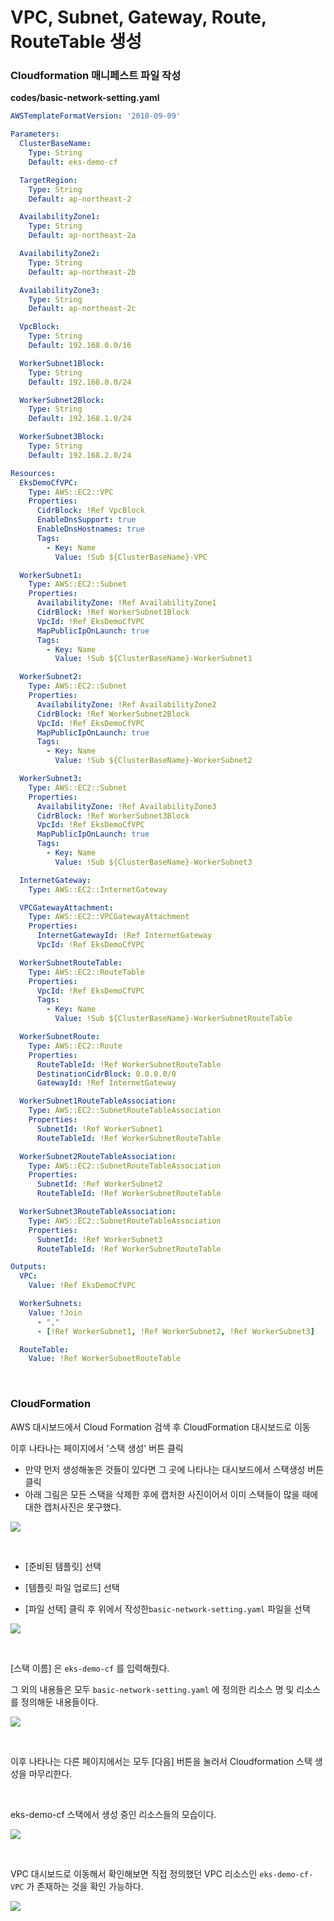 # VPC, Subnet, Gateway, Route, RouteTable 생성



### Cloudformation 매니페스트 파일 작성

**codes/basic-network-setting.yaml**

```yaml
AWSTemplateFormatVersion: '2010-09-09'

Parameters:
  ClusterBaseName:
    Type: String
    Default: eks-demo-cf

  TargetRegion:
    Type: String
    Default: ap-northeast-2

  AvailabilityZone1:
    Type: String
    Default: ap-northeast-2a

  AvailabilityZone2:
    Type: String
    Default: ap-northeast-2b

  AvailabilityZone3:
    Type: String
    Default: ap-northeast-2c

  VpcBlock:
    Type: String
    Default: 192.168.0.0/16

  WorkerSubnet1Block:
    Type: String
    Default: 192.168.0.0/24

  WorkerSubnet2Block:
    Type: String
    Default: 192.168.1.0/24

  WorkerSubnet3Block:
    Type: String
    Default: 192.168.2.0/24

Resources:
  EksDemoCfVPC:
    Type: AWS::EC2::VPC
    Properties:
      CidrBlock: !Ref VpcBlock
      EnableDnsSupport: true
      EnableDnsHostnames: true
      Tags:
        - Key: Name
          Value: !Sub ${ClusterBaseName}-VPC

  WorkerSubnet1:
    Type: AWS::EC2::Subnet
    Properties:
      AvailabilityZone: !Ref AvailabilityZone1
      CidrBlock: !Ref WorkerSubnet1Block
      VpcId: !Ref EksDemoCfVPC
      MapPublicIpOnLaunch: true
      Tags:
        - Key: Name
          Value: !Sub ${ClusterBaseName}-WorkerSubnet1

  WorkerSubnet2:
    Type: AWS::EC2::Subnet
    Properties:
      AvailabilityZone: !Ref AvailabilityZone2
      CidrBlock: !Ref WorkerSubnet2Block
      VpcId: !Ref EksDemoCfVPC
      MapPublicIpOnLaunch: true
      Tags:
        - Key: Name
          Value: !Sub ${ClusterBaseName}-WorkerSubnet2

  WorkerSubnet3:
    Type: AWS::EC2::Subnet
    Properties:
      AvailabilityZone: !Ref AvailabilityZone3
      CidrBlock: !Ref WorkerSubnet3Block
      VpcId: !Ref EksDemoCfVPC
      MapPublicIpOnLaunch: true
      Tags:
        - Key: Name
          Value: !Sub ${ClusterBaseName}-WorkerSubnet3

  InternetGateway:
    Type: AWS::EC2::InternetGateway

  VPCGatewayAttachment:
    Type: AWS::EC2::VPCGatewayAttachment
    Properties:
      InternetGatewayId: !Ref InternetGateway
      VpcId: !Ref EksDemoCfVPC

  WorkerSubnetRouteTable:
    Type: AWS::EC2::RouteTable
    Properties:
      VpcId: !Ref EksDemoCfVPC
      Tags:
        - Key: Name
          Value: !Sub ${ClusterBaseName}-WorkerSubnetRouteTable

  WorkerSubnetRoute:
    Type: AWS::EC2::Route
    Properties:
      RouteTableId: !Ref WorkerSubnetRouteTable
      DestinationCidrBlock: 0.0.0.0/0
      GatewayId: !Ref InternetGateway

  WorkerSubnet1RouteTableAssociation:
    Type: AWS::EC2::SubnetRouteTableAssociation
    Properties:
      SubnetId: !Ref WorkerSubnet1
      RouteTableId: !Ref WorkerSubnetRouteTable

  WorkerSubnet2RouteTableAssociation:
    Type: AWS::EC2::SubnetRouteTableAssociation
    Properties:
      SubnetId: !Ref WorkerSubnet2
      RouteTableId: !Ref WorkerSubnetRouteTable

  WorkerSubnet3RouteTableAssociation:
    Type: AWS::EC2::SubnetRouteTableAssociation
    Properties:
      SubnetId: !Ref WorkerSubnet3
      RouteTableId: !Ref WorkerSubnetRouteTable

Outputs:
  VPC:
    Value: !Ref EksDemoCfVPC

  WorkerSubnets:
    Value: !Join
      - ","
      - [!Ref WorkerSubnet1, !Ref WorkerSubnet2, !Ref WorkerSubnet3]

  RouteTable:
    Value: !Ref WorkerSubnetRouteTable
```

<br>



### CloudFormation 

AWS 대시보드에서 Cloud Formation 검색 후 CloudFormation 대시보드로 이동



이후 나타나는 페이지에서 '스택 생성' 버튼 클릭

- 만약 먼저 생성해놓은 것들이 있다면 그 곳에 나타나는 대시보드에서 스택생성 버튼 클릭
- 아래 그림은 모든 스택을 삭제한 후에 캡처한 사진이어서 이미 스택들이 많을 때에 대한 캡처사진은 못구했다.

![](./img/basic-network-setting/1.png)

<br>



- [준비된 템플릿] 선택

- [템플릿 파일 업로드] 선택
- [파일 선택] 클릭 후 위에서 작성한`basic-network-setting.yaml` 파일을 선택

![](./img/basic-network-setting/2.png)

<br>



[스택 이름] 은 `eks-demo-cf` 를 입력해줬다.

그 외의 내용들은 모두 `basic-network-setting.yaml` 에 정의한 리소스 명 및 리소스를 정의해둔 내용들이다.

![](./img/basic-network-setting/3.png)

<br>



이후 나타나는 다른 페이지에서는 모두 [다음] 버튼을 눌러서 Cloudformation 스택 생성을 마무리한다.

<br>



eks-demo-cf 스택에서 생성 중인 리소스들의 모습이다.

![](./img/basic-network-setting/5.png)

<br>



VPC 대시보드로 이동해서 확인해보면 직접 정의했던 VPC 리소스인 `eks-demo-cf-VPC` 가 존재하는 것을 확인 가능하다.

![](./img/basic-network-setting/6.png)

<br>



